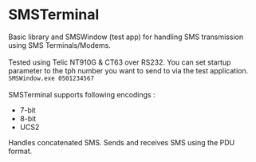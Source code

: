 # SMSTerminal
 Basic library and SMSWindow (test app) for handling SMS transmission using SMS Terminals/Modems.
<br/>
<br/>
Tested using Telic NT910G & CT63 over RS232. 
You can set startup parameter to the tph number you want to send to via the test application.
```SMSWindow.exe 0501234567```
<br/>
<br/>
SMSTerminal supports following encodings :
* 7-bit 
* 8-bit
* UCS2

Handles concatenated SMS. Sends and receives SMS using the PDU format.
